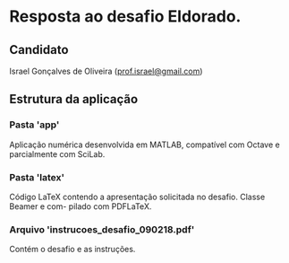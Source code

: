 # Resposta ao desafio Eldorado.

## Candidato
Israel Gonçalves de Oliveira (prof.israel@gmail.com)

## Estrutura da aplicação
### Pasta 'app'
Aplicação numérica desenvolvida em MATLAB, compatível com Octave e parcialmente 
com SciLab. 
### Pasta 'latex'
Código LaTeX contendo a apresentação solicitada no desafio. Classe Beamer e com-
pilado com PDFLaTeX.
### Arquivo 'instrucoes_desafio_090218.pdf'
Contém o desafio e as instruções.